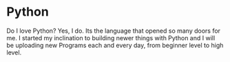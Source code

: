 # Python
Do I love Python? Yes, I do. Its the language that opened so many doors for me. I started my inclination to building newer things with Python and I will be uploading new Programs each and every day, from beginner level to high level.
